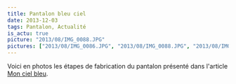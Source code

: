 ```yaml
---
title: Pantalon bleu ciel
date: 2013-12-03
tags: Pantalon, Actualité
is_actu: true
picture: "2013/08/IMG_0088.JPG"
pictures: ["2013/08/IMG_0086.JPG", "2013/08/IMG_0088.JPG", "2013/08/IMG_0131.jpg", "2013/08/IMG_0150.JPG"]
---
```


Voici en photos les étapes de fabrication du pantalon présenté dans l'article <a href="http://no-way.fr/blog/2013-08-23-mon-ciel-bleu/">Mon ciel bleu</a>.